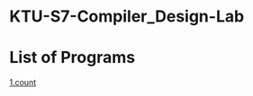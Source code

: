 # KTU-S7-Compiler_Design-Lab
# List of Programs
[1.count](https://github.com/DeepakAdoor05/KTU-S7-Compiler_Design-Lab/tree/main/count)
